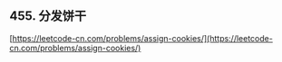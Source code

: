 **455. 分发饼干**  
---

[https://leetcode-cn.com/problems/assign-cookies/](https://leetcode-cn.com/problems/assign-cookies/)  

